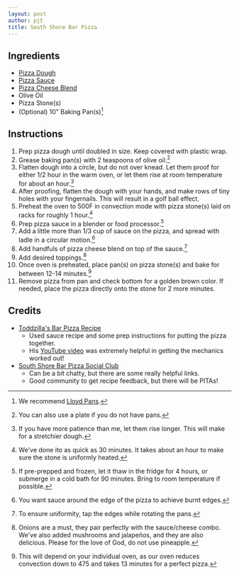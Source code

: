 ```yaml
---
layout: post
author: pjt
title: South Shore Bar Pizza
---
```


## Ingredients
* [Pizza Dough](../dough/pizza.md)
* [Pizza Sauce](../sauce/pizza.md)
* [Pizza Cheese Blend](../cheese/pizza.md)
* Olive Oil
* Pizza Stone(s)
* (Optional) 10" Baking Pan(s)[^1]

## Instructions

1. Prep pizza dough until doubled in size. Keep covered with plastic wrap.
2. Grease baking pan(s) with 2 teaspoons of olive oil.[^2]
3. Flatten dough into a circle, but do not over knead. Let them proof for either 1/2 hour in the warm oven, or let them rise at room temperature for about an hour.[^3]
4. After proofing, flatten the dough with your hands, and make rows of tiny holes with your fingernails. This will result in a golf ball effect.
5. Preheat the oven to 500F in convection mode with pizza stone(s) laid on racks for roughly 1 hour.[^4]
6. Prep pizza sauce in a blender or food processor.[^5]
7. Add a little more than 1/3 cup of sauce on the pizza, and spread with ladle in a circular motion.[^6]
8. Add handfuls of pizza cheese blend on top of the sauce.[^7]
9. Add desired toppings.[^8]
10. Once oven is preheated, place pan(s) on pizza stone(s) and bake for between 12-14 minutes.[^9]
11. Remove pizza from pan and check bottom for a golden brown color. If needed, place the pizza directly onto the stone for 2 more minutes.

## Credits

* [Toddzilla's Bar Pizza Recipe](https://barpizzabarpizza.com/recipe/toddzillas-bar-pizza-recipe/)
    * Used sauce recipe and some prep instructions for putting the pizza together.
    * His [YouTube video](https://youtu.be/89cRH9-12gU) was extremely helpful in getting the mechanics worked out!
* [South Shore Bar Pizza Social Club](https://www.facebook.com/groups/southshorebarpizzasocialclub/)
    * Can be a bit chatty, but there are some really helpful links.
    * Good community to get recipe feedback, but there will be PITAs!

[^1]: We recommend [Lloyd Pans](https://lloydpans.com/).
[^2]: You can also use a plate if you do not have pans.
[^3]: If you have more patience than me, let them rise longer. This will make for a stretchier dough.
[^4]: We've done ito as quick as 30 minutes. It takes about an hour to make sure the stone is uniformly heated.
[^5]: If pre-prepped and frozen, let it thaw in the fridge for 4 hours, or submerge in a cold bath for 90 minutes. Bring to room temperature if possible.
[^6]: You want sauce around the edge of the pizza to achieve burnt edges.
[^7]: To ensure uniformity, tap the edges while rotating the pans.
[^8]: Onions are a must, they pair perfectly with the sauce/cheese combo. We've also added mushrooms and jalapeños, and they are also delicious. Please for the love of God, do not use pineapple.
[^9]: This will depend on your individual oven, as our oven reduces convection down to 475 and takes 13 minutes for a perfect pizza.
